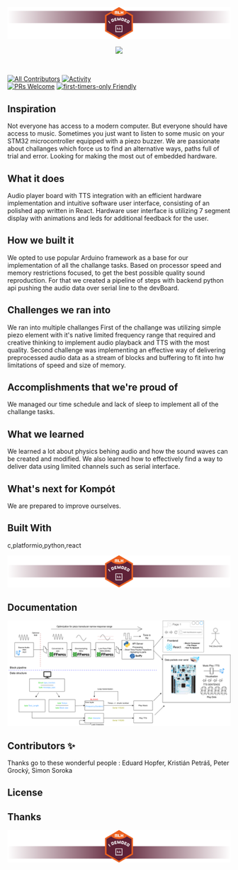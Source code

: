 <!-- 
This repository is to show the cool project you created.
To make it easier to present, we created this sample, which you can edit and use for your HK project.
-->

![image](.template_images/Top.png)

<p align="center">
  <a href="https://hackkosice.com">
    <img src="https://github.com/hackkosice/i-demoed-hk24/assets/41269745/156db290-9b9f-47b3-9268-3c7381081144" height="300px">
  </a>
</p>

&nbsp;

<!--
In the next part, we recommend displaying all important shields for your project: https://github.com/badges/shields
-->

[![All Contributors](https://img.shields.io/github/contributors/hackkosice/i-demoed-hk24?style=flat-square)](https://github.com/hackkosice/i-demoed-hk24/graphs/contributors)
[![Activity](https://img.shields.io/github/commit-activity/m/hackkosice/i-demoed-hk24?style=flat-square)](https://github.com/hackkosice/i-demoed-hk24/pulse)  
[![PRs Welcome](https://img.shields.io/badge/PRs-welcome-brightgreen.svg?style=flat-square)](http://makeapullrequest.com)
[![first-timers-only Friendly](https://img.shields.io/badge/first--timers--only-friendly-blue.svg)](http://www.firsttimersonly.com/)

## Inspiration
Not everyone has access to a modern computer. But everyone should have access to music. Sometimes you just want to listen to some music on your STM32 microcontroller equipped with a piezo buzzer. We are passionate about challanges which force us to find an alternative ways, paths full of trial and error. Looking for making the most out of embedded hardware.

## What it does
Audio player board with TTS integration with an efficient hardware implementation and intuitive software user interface, consisting of an polished app written in React. Hardware user interface is utilizing 7 segment display with animations and leds for additional feedback for the user.

## How we built it
We opted to use popular Arduino framework as a base for our implementation of all the challange tasks. Based on processor speed and memory restrictions focused, to get the best possible quality sound reproduction. For that we created a pipeline of steps with backend python api pushing the audio data over serial line to the devBoard.

## Challenges we ran into
We ran into multiple challanges First of the challange was utilizing simple piezo element with it's native limited frequency range that required and creative thinking to implement audio playback and TTS with the most quality. Second challenge was implementing an effective way of delivering preprocessed audio data as a stream of blocks and buffering to fit into hw limitations of speed and size of memory.

## Accomplishments that we're proud of
We managed our time schedule and lack of sleep to implement all of the challange tasks.

## What we learned
We learned a lot about physics behing audio and how the sound waves can be created and modified. We also learned how to effectively find a way to deliver data using limited channels such as serial interface.

## What's next for Kompót
We are prepared to improve ourselves.

## Built With
c,platformio,python,react


![image](.template_images/Mid.png)


<!--## Other Project repositories-->

<!--
If your project is constructed out of multiple Repositories, you can specify them here:
-->

## Documentation

![image](diagrams/Pipeline_DataStructure_noBorder.png)

<!--
Documentation is a crucial part of every project, but also maybe during the hackathon, you did not have time to create it. We recommend coming back later and filling in this part, for example, with https://docs.github.com/en/communities/documenting-your-project-with-wikis/about-wikis
-->


## Contributors ✨

Thanks go to these wonderful people : 
Eduard Hopfer,
Kristián Petráš,
Peter Grocký,
Simon Soroka
<!--
Here, you can show off all your cool teammates with whom you created this project.
If you want to automate it, you can use a cool bot: https://allcontributors.org/
-->

## License

<!-- You can use this section to specify the license for this project under which it can be distributed. -->

## Thanks

<!-- You can use this section to thank people who helped you create this awesome project outside of your team -->

![image](.template_images/Bot.png)

